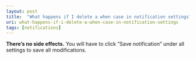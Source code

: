 ```yaml
---
layout: post
title:  "What happens if I delete a when case in notification settings?"
uri: what-happens-if-i-delete-a-when-case-in-notification-settings
tags: [notifications]
---
```


**There’s no side effects.** You will have to click “Save notification” under all settings to save all modifications.